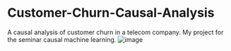 # Customer-Churn-Causal-Analysis
A causal analysis of customer churn in a telecom company. My project for the seminar causal machine learning.
![image](https://github.com/Aziz-an/Customer-Churn-Causal-Analysis/assets/70484577/6aef28de-f1c6-43fe-a8e0-ea44e190e1f5)
